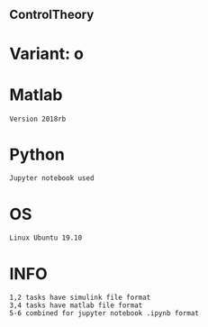 ## ControlTheory
# Variant: o

# Matlab 
	Version 2018rb
# Python
	Jupyter notebook used
# OS
	Linux Ubuntu 19.10


# INFO
	1,2 tasks have simulink file format
	3,4 tasks have matlab file format
	5-6 combined for jupyter notebook .ipynb format
	
